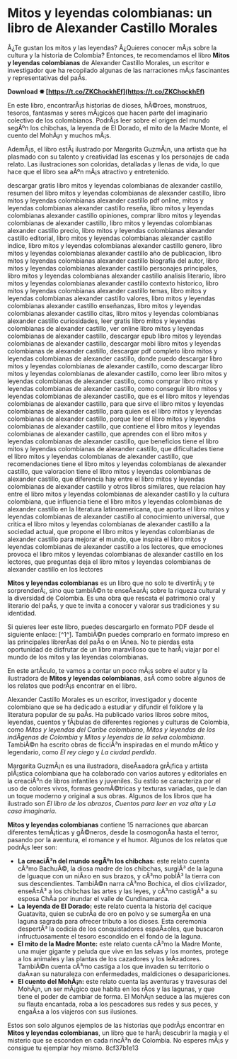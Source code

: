 
 
# Mitos y leyendas colombianas: un libro de Alexander Castillo Morales
 
Â¿Te gustan los mitos y las leyendas? Â¿Quieres conocer mÃ¡s sobre la cultura y la historia de Colombia? Entonces, te recomendamos el libro **Mitos y leyendas colombianas** de Alexander Castillo Morales, un escritor e investigador que ha recopilado algunas de las narraciones mÃ¡s fascinantes y representativas del paÃ­s.
 
**Download ✸ [https://t.co/ZKChockhEf](https://t.co/ZKChockhEf)**


 
En este libro, encontrarÃ¡s historias de dioses, hÃ©roes, monstruos, tesoros, fantasmas y seres mÃ¡gicos que hacen parte del imaginario colectivo de los colombianos. PodrÃ¡s leer sobre el origen del mundo segÃºn los chibchas, la leyenda de El Dorado, el mito de la Madre Monte, el cuento del MohÃ¡n y muchos mÃ¡s.
 
AdemÃ¡s, el libro estÃ¡ ilustrado por Margarita GuzmÃ¡n, una artista que ha plasmado con su talento y creatividad las escenas y los personajes de cada relato. Las ilustraciones son coloridas, detalladas y llenas de vida, lo que hace que el libro sea aÃºn mÃ¡s atractivo y entretenido.
 
descargar gratis libro mitos y leyendas colombianas de alexander castillo,  resumen del libro mitos y leyendas colombianas de alexander castillo,  libro mitos y leyendas colombianas alexander castillo pdf online,  mitos y leyendas colombianas alexander castillo reseña,  libro mitos y leyendas colombianas alexander castillo opiniones,  comprar libro mitos y leyendas colombianas de alexander castillo,  libro mitos y leyendas colombianas alexander castillo precio,  libro mitos y leyendas colombianas alexander castillo editorial,  libro mitos y leyendas colombianas alexander castillo indice,  libro mitos y leyendas colombianas alexander castillo genero,  libro mitos y leyendas colombianas alexander castillo año de publicacion,  libro mitos y leyendas colombianas alexander castillo biografia del autor,  libro mitos y leyendas colombianas alexander castillo personajes principales,  libro mitos y leyendas colombianas alexander castillo analisis literario,  libro mitos y leyendas colombianas alexander castillo contexto historico,  libro mitos y leyendas colombianas alexander castillo temas,  libro mitos y leyendas colombianas alexander castillo valores,  libro mitos y leyendas colombianas alexander castillo enseñanzas,  libro mitos y leyendas colombianas alexander castillo citas,  libro mitos y leyendas colombianas alexander castillo curiosidades,  leer gratis libro mitos y leyendas colombianas de alexander castillo,  ver online libro mitos y leyendas colombianas de alexander castillo,  descargar epub libro mitos y leyendas colombianas de alexander castillo,  descargar mobi libro mitos y leyendas colombianas de alexander castillo,  descargar pdf completo libro mitos y leyendas colombianas de alexander castillo,  donde puedo descargar libro mitos y leyendas colombianas de alexander castillo,  como descargar libro mitos y leyendas colombianas de alexander castillo,  como leer libro mitos y leyendas colombianas de alexander castillo,  como comprar libro mitos y leyendas colombianas de alexander castillo,  como conseguir libro mitos y leyendas colombianas de alexander castillo,  que es el libro mitos y leyendas colombianas de alexander castillo,  para que sirve el libro mitos y leyendas colombianas de alexander castillo,  para quien es el libro mitos y leyendas colombianas de alexander castillo,  porque leer el libro mitos y leyendas colombianas de alexander castillo,  que contiene el libro mitos y leyendas colombianas de alexander castillo,  que aprendes con el libro mitos y leyendas colombianas de alexander castillo,  que beneficios tiene el libro mitos y leyendas colombianas de alexander castillo,  que dificultades tiene el libro mitos y leyendas colombianas de alexander castillo,  que recomendaciones tiene el libro mitos y leyendas colombianas de alexander castillo,  que valoracion tiene el libro mitos y leyendas colombianas de alexander castillo,  que diferencia hay entre el libro mitos y leyendas colombianas de alexander castillo y otros libros similares,  que relacion hay entre el libro mitos y leyendas colombianas de alexander castillo y la cultura colombiana,  que influencia tiene el libro mitos y leyendas colombianas de alexander castillo en la literatura latinoamericana,  que aporta el libro mitos y leyendas colombianas de alexander castillo al conocimiento universal,  que critica el libro mitos y leyendas colombianas de alexander castillo a la sociedad actual,  que propone el libro mitos y leyendas colombianas de alexander castillo para mejorar el mundo,  que inspira el libro mitos y leyendas colombianas de alexander castillo a los lectores,  que emociones provoca el libro mitos y leyendas colombianas de alexander castillo en los lectores,  que preguntas deja el libro mitos y leyendas colombianas de alexander castillo en los lectores
 
**Mitos y leyendas colombianas** es un libro que no solo te divertirÃ¡ y te sorprenderÃ¡, sino que tambiÃ©n te enseÃ±arÃ¡ sobre la riqueza cultural y la diversidad de Colombia. Es una obra que rescata el patrimonio oral y literario del paÃ­s, y que te invita a conocer y valorar sus tradiciones y su identidad.
 
Si quieres leer este libro, puedes descargarlo en formato PDF desde el siguiente enlace: [^1^]. TambiÃ©n puedes comprarlo en formato impreso en las principales librerÃ­as del paÃ­s o en lÃ­nea. No te pierdas esta oportunidad de disfrutar de un libro maravilloso que te harÃ¡ viajar por el mundo de los mitos y las leyendas colombianas.
  
En este artÃ­culo, te vamos a contar un poco mÃ¡s sobre el autor y la ilustradora de **Mitos y leyendas colombianas**, asÃ­ como sobre algunos de los relatos que podrÃ¡s encontrar en el libro.
 
Alexander Castillo Morales es un escritor, investigador y docente colombiano que se ha dedicado a estudiar y difundir el folklore y la literatura popular de su paÃ­s. Ha publicado varios libros sobre mitos, leyendas, cuentos y fÃ¡bulas de diferentes regiones y culturas de Colombia, como *Mitos y leyendas del Caribe colombiano*, *Mitos y leyendas de los indÃ­genas de Colombia* y *Mitos y leyendas de la selva colombiana*. TambiÃ©n ha escrito obras de ficciÃ³n inspiradas en el mundo mÃ­tico y legendario, como *El rey ciego* y *La ciudad perdida*.
 
Margarita GuzmÃ¡n es una ilustradora, diseÃ±adora grÃ¡fica y artista plÃ¡stica colombiana que ha colaborado con varios autores y editoriales en la creaciÃ³n de libros infantiles y juveniles. Su estilo se caracteriza por el uso de colores vivos, formas geomÃ©tricas y texturas variadas, que le dan un toque moderno y original a sus obras. Algunos de los libros que ha ilustrado son *El libro de los abrazos*, *Cuentos para leer en voz alta* y *La casa imaginaria*.
 
**Mitos y leyendas colombianas** contiene 15 narraciones que abarcan diferentes temÃ¡ticas y gÃ©neros, desde la cosmogonÃ­a hasta el terror, pasando por la aventura, el romance y el humor. Algunos de los relatos que podrÃ¡s leer son:
 
- **La creaciÃ³n del mundo segÃºn los chibchas:** este relato cuenta cÃ³mo BachuÃ©, la diosa madre de los chibchas, surgiÃ³ de la laguna de Iguaque con un niÃ±o en sus brazos, y cÃ³mo poblÃ³ la tierra con sus descendientes. TambiÃ©n narra cÃ³mo Bochica, el dios civilizador, enseÃ±Ã³ a los chibchas las artes y las leyes, y cÃ³mo castigÃ³ a su esposa ChÃ­a por inundar el valle de Cundinamarca.
- **La leyenda de El Dorado:** este relato cuenta la historia del cacique Guatavita, quien se cubrÃ­a de oro en polvo y se sumergÃ­a en una laguna sagrada para ofrecer tributo a los dioses. Esta ceremonia despertÃ³ la codicia de los conquistadores espaÃ±oles, que buscaron infructuosamente el tesoro escondido en el fondo de la laguna.
- **El mito de la Madre Monte:** este relato cuenta cÃ³mo la Madre Monte, una mujer gigante y peluda que vive en las selvas y los montes, protege a los animales y las plantas de los cazadores y los leÃ±adores. TambiÃ©n cuenta cÃ³mo castiga a los que invaden su territorio o daÃ±an su naturaleza con enfermedades, maldiciones o desapariciones.
- **El cuento del MohÃ¡n:** este relato cuenta las aventuras y travesuras del MohÃ¡n, un ser mÃ¡gico que habita en los rÃ­os y las lagunas, y que tiene el poder de cambiar de forma. El MohÃ¡n seduce a las mujeres con su flauta encantada, roba a los pescadores sus redes y sus peces, y engaÃ±a a los viajeros con sus ilusiones.

Estos son solo algunos ejemplos de las historias que podrÃ¡s encontrar en **Mitos y leyendas colombianas**, un libro que te harÃ¡ descubrir la magia y el misterio que se esconden en cada rincÃ³n de Colombia. No esperes mÃ¡s y consigue tu ejemplar hoy mismo.
 8cf37b1e13
 
